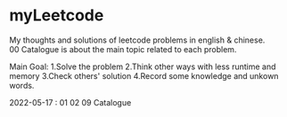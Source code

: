 # myLeetcode
My thoughts and solutions of leetcode problems in english &amp; chinese.  
00 Catalogue is about the main topic related to each problem.

Main Goal: 1.Solve the problem 
           2.Think other ways with less runtime and memory 
           3.Check others' solution 
           4.Record some knowledge and unkown words.

2022-05-17 : 01 02 09 Catalogue
